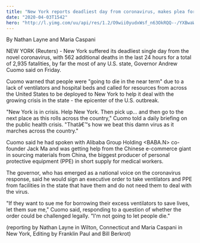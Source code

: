 ```yaml
---
title: "New York reports deadliest day from coronavirus, makes plea for help"
date: "2020-04-03T1542"
hero: "http://l.yimg.com/uu/api/res/1.2/O9wii0yudxWsf_n63OkRQQ--/YXBwaWQ9eXRhY2h5b247aD04Njt3PTEzMDs-/https://media.zenfs.com/en-US/reuters.com/a4aa5e4e746f898f17e666f1f1de7e7f"
---
```

By Nathan Layne and Maria Caspani

NEW YORK (Reuters) - New York suffered its deadliest single day from the
novel coronavirus, with 562 additional deaths in the last 24 hours for a
total of 2,935 fatalities, by far the most of any U.S. state, Governor
Andrew Cuomo said on Friday.

Cuomo warned that people were "going to die in the near term" due to a
lack of ventilators and hospital beds and called for resources from
across the United States to be deployed to New York to help it deal with
the growing crisis in the state - the epicenter of the U.S. outbreak.

"New York is in crisis. Help New York. Then pick up... and then go to
the next place as this rolls across the country," Cuomo told a daily
briefing on the public health crisis. "Thatâ€™s how we beat this damn
virus as it marches across the country."

Cuomo said he had spoken with Alibaba Group Holding <BABA.N> co-founder
Jack Ma and was getting help from the Chinese e-commerce giant in
sourcing materials from China, the biggest producer of personal
protective equipment (PPE) in short supply for medical workers.

The governor, who has emerged as a national voice on the coronavirus
response, said he would sign an executive order to take ventilators and
PPE from facilities in the state that have them and do not need them to
deal with the virus.

"If they want to sue me for borrowing their excess ventilators to save
lives, let them sue me," Cuomo said, responding to a question of whether
the order could be challenged legally. "I'm not going to let people
die."

  

(reporting by Nathan Layne in Wilton, Connecticut and Maria Caspani in
New York, Editing by Franklin Paul and Bill Berkrot)